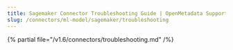 ```yaml
---
title: Sagemaker Connector Troubleshooting Guide | OpenMetadata Support
slug: /connectors/ml-model/sagemaker/troubleshooting
---
```


{% partial file="/v1.6/connectors/troubleshooting.md" /%}
